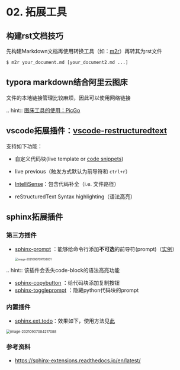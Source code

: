 # 02. 拓展工具

## 构建rst文档技巧

先构建Markdown文档再使用转换工具（如：[m2r](https://github.com/miyakogi/m2r)）再转其为rst文件

~~~~~~~~bash
$ m2r your_document.md [your_document2.md ...]
~~~~~~~~

## typora markdown结合阿里云图床

文件的本地链接管理比较麻烦，因此可以使用网络链接

.. hint:: [图床工具的使用：PicGo](https://www.jianshu.com/p/9d91355e8418)

## vscode拓展插件：[vscode-restructuredtext](https://github.com/vscode-restructuredtext/vscode-restructuredtext)

支持如下功能：

* 自定义代码块(live template or [code snippets](https://docs.restructuredtext.net/articles/snippets.html))

* live previous（触发方式默认为前导符和 `ctrl+r`）

* [IntelliSense](https://docs.restructuredtext.net/articles/intellisense.html)：包含代码补全（i.e. 文件路径）

* reStructuredText Syntax highlighting（语法高亮）

## sphinx拓展插件

### 第三方插件

* [sphinx-prompt](https://sphinx-extensions.readthedocs.io/en/latest/sphinx-prompt.html) ：能够给命令行添加**不可选**的前导符(prompt)（[实例](http://sbrunner.github.io/sphinx-prompt/)）

  <img src="https://natsu-akatsuki.oss-cn-guangzhou.aliyuncs.com/img/image-20210907091138001.png" alt="image-20210907091138001" style="zoom:50%; " />

.. hint:: 该插件会丢失code-block的语法高亮功能

* [sphinx-copybutton](https://github.com/executablebooks/sphinx-copybutton) ：给代码块添加复制按钮
* [sphinx-toggleprompt](https://sphinx-toggleprompt.readthedocs.io/en/master/) ：隐藏python代码块的prompt

### 内置插件

* [sphinx.ext.todo](https://www.sphinx-doc.org/en/master/usage/extensions/todo.html#confval-todo_include_todos)：效果如下，使用方法见[此](https://stackoverflow.com/questions/22290548/sphinx-todo-box-not-showing/22290786)

<img src="../../../../../.config/Typora/typora-user-images/image-20210907084217088.png" alt="image-20210907084217088" style="zoom:67%; " />

### 参考资料

* https://sphinx-extensions.readthedocs.io/en/latest/
